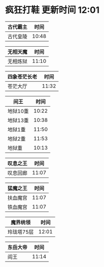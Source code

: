 # 疯狂打鞋 更新时间 12:01

| 古代霸主   | 时间    |
|--------|-------|
| 古代皇陵 | 10:48 |

| 无相天魔   | 时间    |
|--------|-------|
| 无相炼狱 | 11:10 |

| 四象苍茫长老   | 时间    |
|--------|-------|
| 苍茫大厅 | 11:32 |

| 间王   | 时间    |
|--------|-------|
| 地狱10重 | 10:22 |
| 地狱13重 | 10:38 |
| 地狱1重 | 11:50 |
| 地狱2重 | 11:53 |
| 地狱重 | 10:13 |

| 叹息之王   | 时间    |
|--------|-------|
| 叹息回廊 | 11:07 |

| 猛魔之王   | 时间    |
|--------|-------|
| 扶血魔宫 | 11:07 |
| 铁血魔宫 | 11:07 |

| 魔界统领   | 时间    |
|--------|-------|
| 玲珑塔75层 | 12:01 |

| 东岳大帝   | 时间    |
|--------|-------|
| 阎王 | 11:14 |